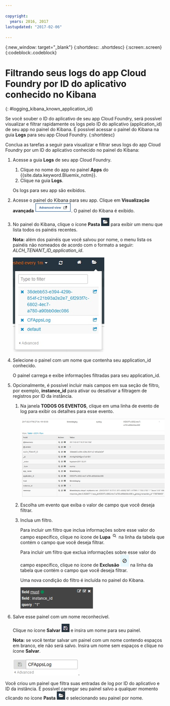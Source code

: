 ```yaml
---

copyright:
  years: 2016, 2017
lastupdated: "2017-02-06"

---
```


{:new_window: target="_blank"}
{:shortdesc: .shortdesc}
{:screen:.screen}
{:codeblock:.codeblock}


# Filtrando seus logs do app Cloud Foundry por ID do aplicativo conhecido no Kibana
{: #logging_kibana_known_application_id}

Se você souber o ID do aplicativo de seu app Cloud Foundry, será possível visualizar e filtrar rapidamente os logs pelo ID do aplicativo (application_id) de seu app no painel do Kibana. É possível acessar o painel do Kibana na guia **Logs** para seu app Cloud Foundry. 
{:shortdesc}


Conclua as tarefas a seguir para visualizar e filtrar seus logs do app Cloud Foundry por um ID do aplicativo conhecido no painel do Kibana:

1. Acesse a guia **Logs** de seu app Cloud Foundry. 

    1. Clique no nome do app no painel **Apps** do {{site.data.keyword.Bluemix_notm}}.
    2. Clique na guia **Logs**. 
    
    Os logs para seu app são exibidos.

2. Acesse o painel do Kibana para seu app. Clique em **Visualização avançada** ![Link da visualização avançada](images/logging_advanced_view.jpg "Link da visualização avançada"). O painel do Kibana é exibido.

3. No painel do Kibana, clique o ícone **Pasta** ![Ícone Pasta](images/logging_folder.jpg "Ícone Pasta") para exibir um menu que lista todos os painéis recentes.  

    **Nota:** além dos painéis que você salvou por nome, o menu lista os painéis não nomeados de acordo com o formato a seguir: *ALCH_TENANT_ID_application_id*. 

    ![Lista de painéis](images/logging_list_of_dashboards.jpg "Lista de painéis")

4. Selecione o painel com um nome que contenha seu application_id conhecido. 

    O painel carrega e exibe informações filtradas para seu application_id.

5. Opcionalmente, é possível incluir mais campos em sua seção de filtro, por exemplo, **instance_id** para ativar ou desativar a filtragem de registros por ID da instância. 
  
    1. Na janela **TODOS OS EVENTOS**, clique em uma linha de evento de log para exibir os detalhes para esse evento. 
	
        ![Janela Todos os eventos exibindo detalhes para um evento de log selecionado](images/logging_selected_log_event.jpg "Janela Todos os eventos exibindo detalhes para um evento de log selecionado")
	
    2. Escolha um evento que exiba o valor de campo que você deseja filtrar.
	
    3. Inclua um filtro.
    
        Para incluir um filtro que inclua informações sobre esse valor do campo específico, clique no ícone de **Lupa** ![Ícone de lupa](images/logging_magnifying_glass.jpg "Ícone de lupa") na linha da tabela que contém o campo que você deseja filtrar. 
	
        Para incluir um filtro que exclua informações sobre esse valor do campo específico, clique no ícone de **Exclusão** ![Ícone de exclusão](images/logging_exclusion_icon.png "Ícone de exclusão") na linha da tabela que contém o campo que você deseja filtrar.  

        Uma nova condição do filtro é incluída no painel do Kibana.
	
	    ![Condição do filtro para o campo instance_id](images/logging_instance_id_filter.jpg "Condição do filtro para o campo instance_id")
	
6. Salve esse painel com um nome reconhecível. 

    Clique no ícone **Salvar** ![Ícone Salvar](images/logging_save.jpg "Ícone Salvar") e insira um nome para seu painel. 

    **Nota:** se você tentar salvar um painel com um nome contendo espaços em branco, ele não será salvo. Insira um nome sem espaços e clique no ícone **Salvar**.

    ![Salvar nome do painel](images/logging_save_dashboard.jpg "Salvar nome do painel").


Você criou um painel que filtra suas entradas de log por ID do aplicativo e ID da instância. É possível carregar seu painel salvo a qualquer momento clicando no ícone **Pasta** ![Ícone Pasta](images/logging_folder.jpg "Ícone Pasta") e selecionando seu painel por nome.
